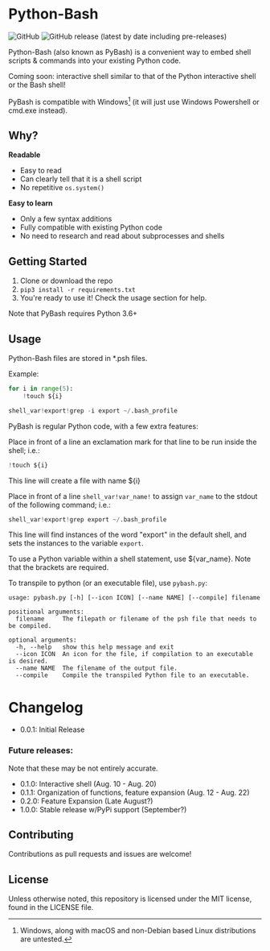 # Python-Bash

![GitHub](https://img.shields.io/github/license/appleplectic/python-bash?style=for-the-badge)
![GitHub release (latest by date including pre-releases)](https://img.shields.io/github/v/release/appleplectic/python-bash?include_prereleases&style=for-the-badge)

Python-Bash (also known as PyBash) is a convenient way to embed shell scripts & commands into your existing Python code.

Coming soon: interactive shell similar to that of the Python interactive shell or the Bash shell!

PyBash is compatible with Windows[^1] (it will just use Windows Powershell or cmd.exe instead).

[^1]: Windows, along with macOS and non-Debian based Linux distributions are untested.


## Why?

**Readable**
- Easy to read
- Can clearly tell that it is a shell script
- No repetitive `os.system()`

**Easy to learn**
- Only a few syntax additions
- Fully compatible with existing Python code
- No need to research and read about subprocesses and shells

## Getting Started

1. Clone or download the repo
2. `pip3 install -r requirements.txt`
3. You're ready to use it! Check the usage section for help.

Note that PyBash requires Python 3.6+

## Usage

Python-Bash files are stored in *.psh files.

Example:

```python
for i in range(5):
    !touch ${i}

shell_var!export!grep -i export ~/.bash_profile
```


PyBash is regular Python code, with a few extra features:


Place in front of a line an exclamation mark for that line to be run inside the shell; i.e.:

```python
!touch ${i}
```

This line will create a file with name ${i}


Place in front of a line `shell_var!var_name!` to assign `var_name` to the stdout of the following command; i.e.:

```python
shell_var!export!grep export ~/.bash_profile
```

This line will find instances of the word "export" in the default shell, and sets the instances to the variable `export`.


To use a Python variable within a shell statement, use ${var_name}. Note that the brackets are required.


To transpile to python (or an executable file), use `pybash.py`:
```
usage: pybash.py [-h] [--icon ICON] [--name NAME] [--compile] filename

positional arguments:
  filename     The filepath or filename of the psh file that needs to be compiled.

optional arguments:
  -h, --help   show this help message and exit
  --icon ICON  An icon for the file, if compilation to an executable is desired.
  --name NAME  The filename of the output file.
  --compile    Compile the transpiled Python file to an executable.
```

# Changelog

- 0.0.1: Initial Release

### Future releases:

Note that these may be not entirely accurate.

- 0.1.0: Interactive shell (Aug. 10 - Aug. 20)
- 0.1.1: Organization of functions, feature expansion (Aug. 12 - Aug. 22)
- 0.2.0: Feature Expansion (Late August?)
- 1.0.0: Stable release w/PyPi support (September?)


## Contributing

Contributions as pull requests and issues are welcome!


## License

Unless otherwise noted, this repository is licensed under the MIT license, found in the LICENSE file.
